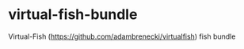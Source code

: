 virtual-fish-bundle
===================

Virtual-Fish (https://github.com/adambrenecki/virtualfish) fish bundle
